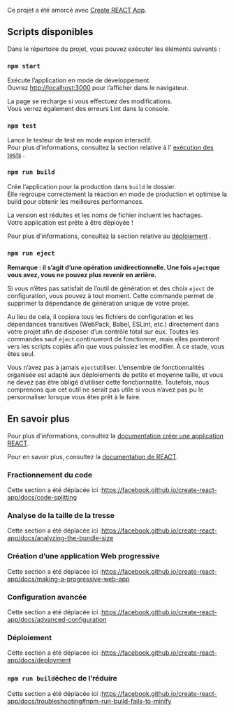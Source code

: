 Ce projet a été amorcé avec [Create REACT App](https://github.com/facebook/create-react-app).

## <a name="available-scripts"></a>Scripts disponibles

Dans le répertoire du projet, vous pouvez exécuter les éléments suivants :

### `npm start`

Exécute l’application en mode de développement.<br />
Ouvrez [http://localhost:3000](http://localhost:3000) pour l’afficher dans le navigateur.

La page se recharge si vous effectuez des modifications.<br />
Vous verrez également des erreurs Lint dans la console.

### `npm test`

Lance le testeur de test en mode espion interactif.<br />
Pour plus d’informations, consultez la section relative à l' [exécution des tests](https://facebook.github.io/create-react-app/docs/running-tests) .

### `npm run build`

Crée l’application pour la production dans `build` le dossier.<br />
Elle regroupe correctement la réaction en mode de production et optimise la build pour obtenir les meilleures performances.

La version est réduites et les noms de fichier incluent les hachages.<br />
Votre application est prête à être déployée !

Pour plus d’informations, consultez la section relative au [déploiement](https://facebook.github.io/create-react-app/docs/deployment) .

### `npm run eject`

**Remarque : il s’agit d’une opération unidirectionnelle. Une fois `eject`que vous avez, vous ne pouvez plus revenir en arrière.**

Si vous n’êtes pas satisfait de l’outil de génération et des choix `eject` de configuration, vous pouvez à tout moment. Cette commande permet de supprimer la dépendance de génération unique de votre projet.

Au lieu de cela, il copiera tous les fichiers de configuration et les dépendances transitives (WebPack, Babel, ESLint, etc.) directement dans votre projet afin de disposer d’un contrôle total sur eux. Toutes les commandes sauf `eject` continueront de fonctionner, mais elles pointeront vers les scripts copiés afin que vous puissiez les modifier. À ce stade, vous êtes seul.

Vous n’avez pas à jamais `eject`utiliser. L’ensemble de fonctionnalités organisée est adapté aux déploiements de petite et moyenne taille, et vous ne devez pas être obligé d’utiliser cette fonctionnalité. Toutefois, nous comprenons que cet outil ne serait pas utile si vous n’avez pas pu le personnaliser lorsque vous êtes prêt à le faire.

## <a name="learn-more"></a>En savoir plus

Pour plus d’informations, consultez la [documentation créer une application REACT](https://facebook.github.io/create-react-app/docs/getting-started).

Pour en savoir plus, consultez la [documentation de REACT](https://reactjs.org/).

### <a name="code-splitting"></a>Fractionnement du code

Cette section a été déplacée ici :https://facebook.github.io/create-react-app/docs/code-splitting

### <a name="analyzing-the-bundle-size"></a>Analyse de la taille de la tresse

Cette section a été déplacée ici :https://facebook.github.io/create-react-app/docs/analyzing-the-bundle-size

### <a name="making-a-progressive-web-app"></a>Création d’une application Web progressive

Cette section a été déplacée ici :https://facebook.github.io/create-react-app/docs/making-a-progressive-web-app

### <a name="advanced-configuration"></a>Configuration avancée

Cette section a été déplacée ici :https://facebook.github.io/create-react-app/docs/advanced-configuration

### <a name="deployment"></a>Déploiement

Cette section a été déplacée ici :https://facebook.github.io/create-react-app/docs/deployment

### <a name="npm-run-build-fails-to-minify"></a>`npm run build`échec de l’réduire

Cette section a été déplacée ici :https://facebook.github.io/create-react-app/docs/troubleshooting#npm-run-build-fails-to-minify
